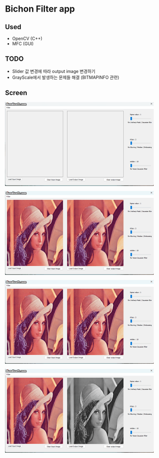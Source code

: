 # Bichon Filter app

## Used

- OpenCV (C++)
- MFC (GUI)


## TODO

- Slider 값 변경에 따라 output image 변경하기
- GrayScale에서 발생하는 문제들 해결 (BITMAPINFO 관련)

## Screen

![filterapp01.gif](./GIFs/filterapp01.gif)

![filterapp03.gif](./GIFs/filterapp03.gif)

![filterapp04.gif](./GIFs/filterapp04.gif)

![filterapp05.gif](./GIFs/filterapp05.gif)